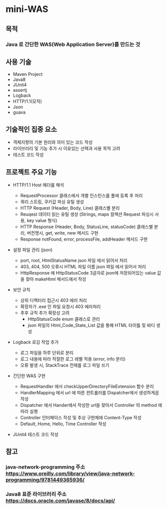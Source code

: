 # mini-WAS
목적
---
### Java 로 간단한 WAS(Web Application Server)를 만드는 것

사용 기술
---
- Maven Project
- Java8
- JUnit4
- assertj
- Logback
- HTTP/1.1(모작)
- Json
- guava

기술적인 집중 요소
---
- 객체지향의 기본 원리와 의미 있는 코드 작성
- 라이브러리 및 기능 추가 시 이유있는 선택과 사용 목적 고려
- 테스트 코드 작성

프로젝트 주요 기능
---
- HTTP/1.1 Host 헤더를 해석
  - RequestProcessor 클래스에서 개별 인스턴스를 풀에 등록 후 처리
  - 쿼리 스트링, 쿠키값 파싱 유틸 생성 
  - HTTP Request (Header, Body, Line) 클래스별 분리
  - Reuqest 데이터 읽는 유틸 생성 (Strings, maps 컬렉션 Request 파싱시 사용, key value 형식)
  - HTTP Response (Header, Body, StatusLine, statusCode) 클래스별 분리, 버전명시, get, write, new 메서드 구현
  - Response notFound, error, processFile, addHeader 메서드 구현

- 설정 파일 관리 (json)
  - port, root, HtmlStatusName json 파일 에서 읽어서 처리
  - 403, 404, 500 오류시 HTML 파일 이름 json 파일 에서 읽어서 처리
  - HttpResponse 에 HttpStatusCode 3글자로 json에 저장되어있는 value 값을 찾아 makeHtml 메서드에서 작성

- 보안 규칙
  - 상위 디렉터리 접근시 403 에러 처리
  - 확장자가 .exe 인 파일 요청시 403 에러처리
  - 추후 규칙 추가 확장성 고려 
    - HttpStatusCode enum 클래스로 관리
    - json 파일의 Html_Code_State_List 값을 통해 HTML 타이틀 및 바디 생성
  
- Logback 로깅 작업 추가
  - 로그 파일을 하루 단위로 분리
  - 로그 내용에 따라 적절한 로그 레벨 적용 (error, info 분리)
  - 오류 발생 시, StackTrace 전체를 로그 파일 쓰기
  
- 간단한 WAS 구현
  - RequestHandler 에서 checkUpperDirectoryFileExtension 함수 분리
  - HandlerMapping 에서 url 에 따른 컨트롤러를 Dispatcher에서 생성하게끔 작성
  - Dispatcher 에서 Hander에서 작성한 url을 찾아서 Controller 의 method 에 따라 실행
  - Controller 인터페이스 작성 및 추상 구현체에 Content-Type 작성
  - Default, Home, Hello, Time Controller 작성
  
- JUnit4 테스트 코드 작성

참고
---
### **java-network-programming 주소** <br/> https://www.oreilly.com/library/view/java-network-programming/9781449365936/
### **Java8 표준 라이브러리 주소** <br/> https://docs.oracle.com/javase/8/docs/api/
